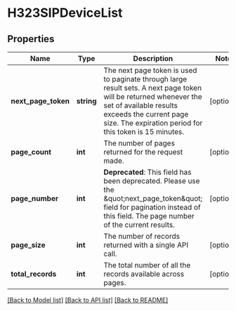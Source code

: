 # H323SIPDeviceList

## Properties
Name | Type | Description | Notes
------------ | ------------- | ------------- | -------------
**next_page_token** | **string** | The next page token is used to paginate through large result sets. A next page token will be returned whenever the set of available results exceeds the current page size. The expiration period for this token is 15 minutes. | [optional] 
**page_count** | **int** | The number of pages returned for the request made. | [optional] 
**page_number** | **int** | **Deprecated**: This field has been deprecated. Please use the \&quot;next_page_token\&quot; field for pagination instead of this field.  The page number of the current results. | [optional] 
**page_size** | **int** | The number of records returned with a single API call. | [optional] 
**total_records** | **int** | The total number of all the records available across pages. | [optional] 

[[Back to Model list]](../README.md#documentation-for-models) [[Back to API list]](../README.md#documentation-for-api-endpoints) [[Back to README]](../README.md)


